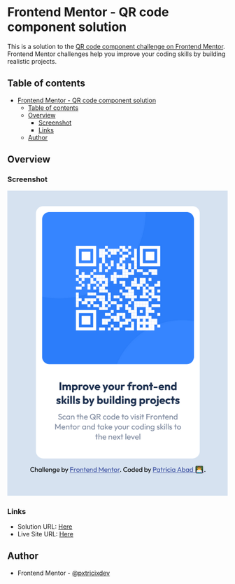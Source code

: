 # Frontend Mentor - QR code component solution

This is a solution to the [QR code component challenge on Frontend Mentor](https://www.frontendmentor.io/challenges/qr-code-component-iux_sIO_H). Frontend Mentor challenges help you improve your coding skills by building realistic projects. 

## Table of contents

- [Frontend Mentor - QR code component solution](#frontend-mentor---qr-code-component-solution)
  - [Table of contents](#table-of-contents)
  - [Overview](#overview)
    - [Screenshot](#screenshot)
    - [Links](#links)
  - [Author](#author)

## Overview

### Screenshot

![](./images/Screenshot%202024-03-20%20at%2013-47-16%20Frontend%20Mentor%20QR%20code%20component.png)

### Links

- Solution URL: [Here](https://www.frontendmentor.io/solutions/qr-code-component-4FGCr88O7j)
- Live Site URL: [Here](https://pxtricixdev.github.io/qr-code/)

## Author
- Frontend Mentor - [@pxtricixdev](https://www.frontendmentor.io/profile/pxtricixdev)


